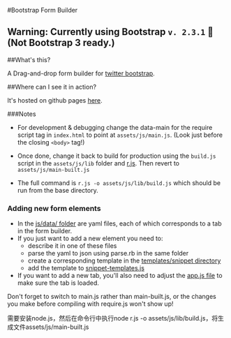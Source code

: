 #Bootstrap Form Builder

## Warning: Currently using Bootstrap `v. 2.3.1` :dolphin:  (Not Bootstrap 3 ready.)

##What's this?

A Drag-and-drop form builder for [twitter bootstrap](http://twitter.github.com/bootstrap/). 

##Where can I see it in action?

It's hosted on github pages [here](http://minikomi.github.io/Bootstrap-Form-Builder/).

###Notes

* For development & debugging change the data-main for the require script tag in `index.html` 
  to point at `assets/js/main.js`. (Look just before the closing `<body>` tag!)

* Once done, change it back to  build for production using the `build.js` script in the `assets/js/lib`
  folder and [r.js](https://github.com/jrburke/r.js/). Then revert to `assets/js/main-built.js`

* The full command is `r.js -o assets/js/lib/build.js` which should be run from the base directory.

### Adding new form elements

* In the [js/data/ folder](https://github.com/minikomi/Bootstrap-Form-Builder/tree/gh-pages/assets/js/data/) are yaml files, each of which corresponds to a tab in the form builder.
* If you just want to add a new element you need to:
  - describe it in one of these files
  - parse the yaml to json using parse.rb in the same folder
  - create a corresponding template in the [templates/snippet directory](https://github.com/minikomi/Bootstrap-Form-Builder/tree/gh-pages/assets/js/templates/snippet)
  - add the template to [snippet-templates.js](https://github.com/minikomi/Bootstrap-Form-Builder/blob/gh-pages/assets/js/templates/snippet/snippet-templates.js)
* If you want to add a new tab, you'll also need to adjust the [app.js file](https://github.com/minikomi/Bootstrap-Form-Builder/blob/gh-pages/assets/js/app.js) to make sure the tab is loaded.

Don't forget to switch to main.js rather than main-built.js, or the changes you make before compiling with require.js won't show up!


需要安装node.js，然后在命令行中执行node r.js -o assets/js/lib/build.js，将生成文件assets/js/main-built.js